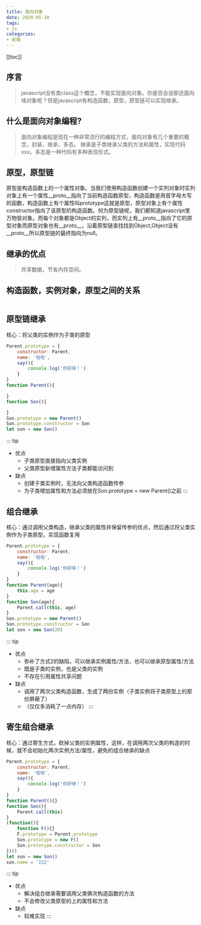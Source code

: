 ```yaml
---
title: 面向对象
date: 2020-05-30
tags: 
- js
categories: 
- 前端
---
```


<Boxx />

[[toc]]

## 序言
> javascript没有类class这个概念，不能实现面向对象。你是否会说那还面向啥对象呢？但是javascript有构造函数，原型，原型链可以实现继承。
## 什么是面向对象编程?
> 面向对象编程是现在一种非常流行的编程方式，面向对象有几个重要的概念，封装，继承，多态。
继承是子类继承父类的方法和属性，实现代码xxx。多态是一种代码有多种表现形式。

## 原型，原型链
原型是构造函数上的一个属性对象。当我们使用构造函数创建一个实列对象时实列对象上有一个属性__proto__指向了当前构造函数原型，构造函数是用首字母大写的函数，构造函数上有个属性叫prototype这就是原型，原型对象上有个属性constructor指向了该原型的构造函数。何为原型链呢，我们都知道javascript里万物皆对象。而每个对象都是Object的实列，而实列上有__proto__指向了它的原型对象而原型对象也有__proto__，沿着原型链查找找到Object,Object没有__proto__所以原型链的最终指向为null。

## 继承的优点
> 共享数据，节省内存空间。

## 构造函数，实例对象，原型之间的关系

<img class="zoom-custom-imgs" :src="$withBase('/images/ms-zero/prototype.png')">

## 原型链继承
核心：将父类的实例作为子类的原型
``` js
Parent.prototype = {
    constructor: Parent,
    name: '哈哈',
    say(){
        console.log('你好呀！')
    }
}
function Parent(){

}
function Son(){

}
Son.prototype = new Parent()
Son.prototype.constructor = Son
let son = new Son()
```
::: tip
- 优点
    - 子类原型直接指向父类实例
    - 父类原型新增属性方法子类都能访问到
- 缺点
    - 创建子类实例时，无法向父类构造函数传参
    - 为子类增加属性和方法必须放在Son.prototype = new Parent()之前
:::

## 组合继承
核心：通过调用父类构造，继承父类的属性并保留传参的优点，然后通过将父类实例作为子类原型，实现函数复用
``` js
Parent.prototype = {
    constructor: Parent,
    name: '哈哈',
    say(){
        console.log('你好呀！')
    }
}
function Parent(age){
    this.age = age
}
function Son(age){
    Parent.call(this, age)
}
Son.prototype = new Parent()
Son.prototype.constructor = Son
let son = new Son(20)
```
::: tip
- 优点
    - 弥补了方式2的缺陷，可以继承实例属性/方法，也可以继承原型属性/方法
    - 既是子类的实例，也是父类的实例
    - 不存在引用属性共享问题
- 缺点
    - 调用了两次父类构造函数，生成了两份实例（子类实例将子类原型上的那份屏蔽了）
    - （仅仅多消耗了一点内存）
:::
## 寄生组合继承
核心：通过寄生方式，砍掉父类的实例属性，这样，在调用两次父类的构造的时候，就不会初始化两次实例方法/属性，避免的组合继承的缺点
``` js
Parent.prototype = {
    constructor: Parent,
    name: '哈哈',
    say(){
        console.log('你好呀！')
    }
}
function Parent(){}
function Son(){
    Parent.call(this)
}
(function(){
    function F(){}
    F.prototype = Parent.prototype
    Son.prototype = new F()
    Son.prototype.constructor = Son
})()
let son = new Son()
son.name = '222'
```
::: tip
- 优点
    - 解决组合继承需要调用父类俩次构造函数的方法
    - 不会修改父类原型的上的属性和方法
- 缺点
    - 较难实现
:::